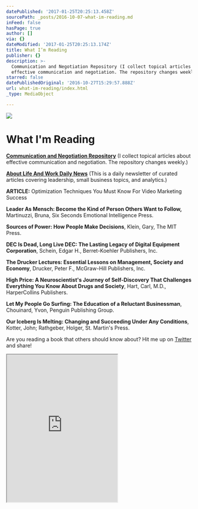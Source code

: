 ```yaml
---
datePublished: '2017-01-25T20:25:13.458Z'
sourcePath: _posts/2016-10-07-what-im-reading.md
inFeed: false
hasPage: true
author: []
via: {}
dateModified: '2017-01-25T20:25:13.174Z'
title: What I’m Reading
publisher: {}
description: >-
  Communication and Negotiation Repository (I collect topical articles about
  effective communication and negotiation. The repository changes weekly.)
starred: false
datePublishedOriginal: '2016-10-27T15:29:57.888Z'
url: what-im-reading/index.html
_type: MediaObject

---
```

![](https://the-grid-user-content.s3-us-west-2.amazonaws.com/6a10788e-e880-4cf0-9d00-6fef7ea456d4.png)

# What I'm Reading

**[Communication and Negotiation Repository][0]** (I collect topical articles about effective communication and negotiation. The repository changes weekly.)

**[About Life And Work Daily News][1]** (This is a daily newsletter of curated articles covering leadership, small business topics, and analytics.)

**ARTICLE:** Optimization Techniques You Must Know For Video Marketing Success 

**Leader As Mensch: Become the Kind of Person Others Want to Follow,** Martinuzzi, Bruna, Six Seconds Emotional Intelligence Press.

**Sources of Power: How People Make Decisions**, Klein, Gary, The MIT Press.

**DEC Is Dead, Long Live DEC: The Lasting Legacy of Digital Equipment Corporation**, Schein, Edgar H., Berret-Koehler Publishers, Inc.

**The Drucker Lectures: Essential Lessons on Management, Society and Economy**, Drucker, Peter F., McGraw-Hill Publishers, Inc.

**High Price: A Neuroscientist's Journey of Self-Discovery That Challenges Everything You Know About Drugs and Society**, Hart, Carl, M.D., HarperCollins Publishers.

**Let My People Go Surfing: The Education of a Reluctant Businessman**, Chouinard, Yvon, Penguin Publishing Group.

**Our Iceberg Is Melting: Changing and Succeeding Under Any Conditions**, Kotter, John; Rathgeber, Holger, St. Martin's Press.

Are you reading a book that others should know about? Hit me up on [Twitter][2] and share!

<iframe src="https://the-grid.github.io/ed-userhtml/?g=eJy1VltPIzcUfia_4nR21QDayQQKWsitSimUSgGpotI-VFXkGZ9JDB571vYkpKv97z32ZBICgq1W6lOUc_3Oxd-ZwQ9xDL_gTCi4YUJezEVRwp2YqaqEK20KiONRayCFeoC5wXwYJUnGVSwKNkPbKcgl8y6dTBcJFinyTHNMMsmsFVl81J1-7GTWRmBQDiPrVhLtHNFF4FYlDiOHjy7xBpQkaF_K994V2TSEntqA60vKsoeZ0ZXivXd5nvchk8hMT2Lu-pBr5XpHJ-UjXKNcoBMZ-zA2gskPlikbWzSCPGApuJv3Trrd8rH_tbWXHMKYc1jpyoBePu1F7ptQQ9MLNEZwtEDdCqZWOIRtVaCNV7m5sGuXVOrsodPaA4BPSE2gNhWoOBR6IdSstgw2wEjq5gglGSH3you7OwiNdzpori_Hv4LO68zXf95MIBcSO3CYtAZJSEdN5GIBgg-jZz3z_Q2VsMwJrfwYOc5RmVWnskcnHSmsiwumaKphlLZKbWZEikmprfu5Gmbs4zmenbDuyQlPEY_Z-fHp6RnL-Y-sKPuUkR13efcoT8_PIijQzTWB8L7RGk4c4HDk8SZ27BFFoFiBb1uEdRpGCyYFZw5peZiZoRtG01Qy9UAhdKMbtajV8FobphRWS-m3ajA_Hv1GIxununIwETmGEXzS5gFucWlhkJBF3dB1fqE4bZNDGxv8XAmDPBoNbMlUY8Cso_WyD9HokCZCihFsfKDxGSQUcjcw1Z4LlDz2W10GdJKlKP3yeS3Glzfj3yfR6NI_OL-pBq2lMt9OTmsRwvh4QpVUZv240EeJgFpW0b9mAHWKJlqDFtbGdTM3QFrfVcXV7fjmMhpdCWMd3FLW7y7B88OLCurwzyvYYl-n_z7sk9p5wv4X6JNvQJ_sQt97suBI22hLrSzaTYBAiL6KvadFNnbbsMRn2sRbeWCRYcSFLSVb9ZRWSCu-zvmNWLbKMtrK_xqt_g2P1Z8gg0xCibok0rRzXUlOj9p5hpM1SxKv-veJjyVmDmZae7okmrQQA9fB2CDRKtbmxMR-HDV9p6SsCcD6c7ZhiDVAoinhWbEHLLVaVg774I9JD-LTbrgQETA6IfFcED0ReTpT-UpeTrUeZjp9lS2nT2nSsZToAR-HUXy03YimQxuUuzPdyUpEWYjtNt01vNkgsVvBqyy8WZq0ck6r3fzrl5L4Nm4fjncs1xja4VTfswWrpW2wJhu2k8T-1GEF-0crtrThpnA6rFIz_vyz4d4mBKwh8M69bROEOtjo7VSj_bxS4aDtvz-AL0vqpl52cl-7hSEoXMLYGLbaP-hDo_SRnitrj7-6fw_bgd_a_dosSAIBthubI5IEHtnYeIkHtjE5JsFkx-R4Y_J1__6PCs3q4KC_YAbeF9k9YallHaUvtMqlyNy-37CD_qYNLf9GLv13w-49o23-F0X7RhU" height="400" style=""></iframe>



[0]: http://eepurl.com/cjb-Wn?target="new" "Communication and Negotiation Repository"
[1]: http://dehenry.com/about-life-and-work-daily-news "ALAW Daily Newsletter"
[2]: https://twitter.com/entwistletx "Twitter"